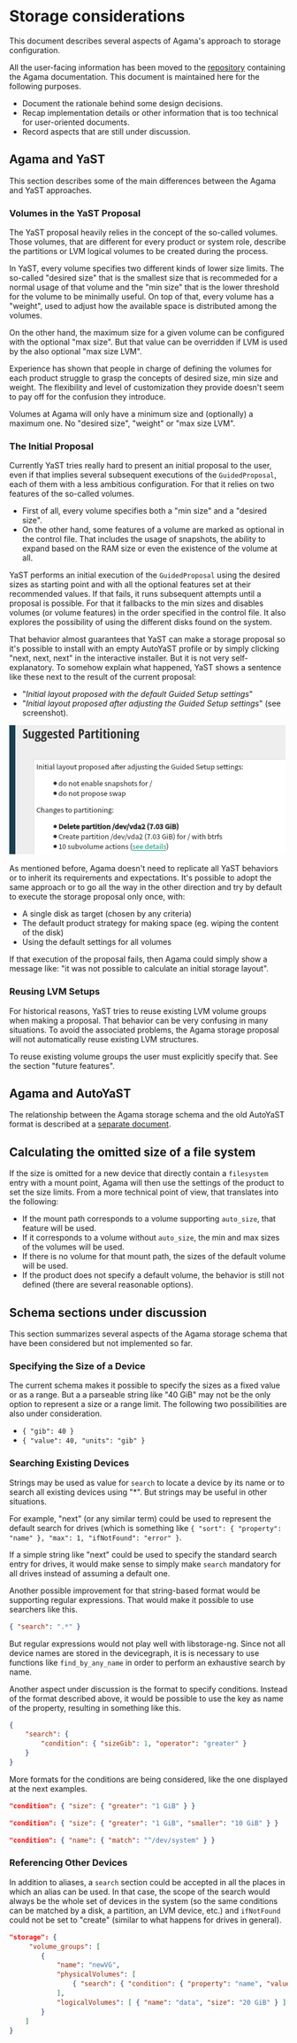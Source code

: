 # Storage considerations

This document describes several aspects of Agama's approach to storage configuration.

All the user-facing information has been moved to the
[repository](https://github.com/agama-project/agama-project.github.io) containing the Agama
documentation. This document is maintained here for the following purposes.

  - Document the rationale behind some design decisions.
  - Recap implementation details or other information that is too technical for user-oriented
    documents.
  - Record aspects that are still under discussion.

## Agama and YaST 

This section describes some of the main differences between the Agama and YaST approaches.

### Volumes in the YaST Proposal

The YaST proposal heavily relies in the concept of the so-called volumes. Those volumes, that are
different for every product or system role, describe the partitions or LVM logical volumes to be
created during the process.

In YaST, every volume specifies two different kinds of lower size limits. The so-called "desired
size" that is the smallest size that is recommeded for a normal usage of that volume and the "min
size" that is the lower threshold for the volume to be minimally useful. On top of that, every
volume has a "weight", used to adjust how the available space is distributed among the volumes.

On the other hand, the maximum size for a given volume can be configured with the optional "max
size". But that value can be overridden if LVM is used by the also optional "max size LVM".

Experience has shown that people in charge of defining the volumes for each product struggle to
grasp the concepts of desired size, min size and weight. The flexibility and level of customization
they provide doesn't seem to pay off for the confusion they introduce.

Volumes at Agama will only have a minimum size and (optionally) a maximum one. No "desired size",
"weight" or "max size LVM".

### The Initial Proposal

Currently YaST tries really hard to present an initial proposal to the user, even if that implies
several subsequent executions of the `GuidedProposal`, each of them with a less ambitious
configuration. For that it relies on two features of the so-called volumes.

- First of all, every volume specifies both a "min size" and a "desired size".
- On the other hand, some features of a volume are marked as optional in the control file. That
  includes the usage of snapshots, the ability to expand based on the RAM size or even the existence
  of the volume at all.

YaST performs an initial execution of the `GuidedProposal` using the desired sizes as starting point
and with all the optional features set at their recommended values. If that fails, it runs
subsequent attempts until a proposal is possible. For that it fallbacks to the min sizes and
disables volumes (or volume features) in the order specified in the control file. It also explores
the possibility of using the different disks found on the system.

That behavior almost guarantees that YaST can make a storage proposal so it's possible to install
with an empty AutoYaST profile or by simply clicking "next, next, next" in the interactive
installer. But it is not very self-explanatory. To somehow explain what happened, YaST shows a
sentence like these next to the result of the current proposal:

- "_Initial layout proposed with the default Guided Setup settings_"
- "_Initial layout proposed after adjusting the Guided Setup settings_" (see screenshot).

![Guided Setup result at YaST](images/storage/yast_guided_result.png)

As mentioned before, Agama doesn't need to replicate all YaST behaviors or to inherit its
requirements and expectations. It's possible to adopt the same approach or to go all the way in the
other direction and try by default to execute the storage proposal only once, with:

  - A single disk as target (chosen by any criteria)
  - The default product strategy for making space (eg. wiping the content of the disk)
  - Using the default settings for all volumes

If that execution of the proposal fails, then Agama could simply show a message like:
"it was not possible to calculate an initial storage layout".

### Reusing LVM Setups

For historical reasons, YaST tries to reuse existing LVM volume groups when making a proposal. That
behavior can be very confusing in many situations. To avoid the associated problems, the Agama
storage proposal will not automatically reuse existing LVM structures.

To reuse existing volume groups the user must explicitly specify that. See the section "future
features".

## Agama and AutoYaST

The relationship between the Agama storage schema and the old AutoYaST format is described
at a [separate document](./autoyast_storage.md).

## Calculating the omitted size of a file system

If the size is omitted for a new device that directly contain a `filesystem` entry with a mount
point, Agama will then use the settings of the product to set the size limits. From a more
technical point of view, that translates into the following:

 - If the mount path corresponds to a volume supporting `auto_size`, that feature will be used.
 - If it corresponds to a volume without `auto_size`, the min and max sizes of the volumes will be
   used.
 - If there is no volume for that mount path, the sizes of the default volume will be used.
 - If the product does not specify a default volume, the behavior is still not defined (there are
   several reasonable options).

## Schema sections under discussion

This section summarizes several aspects of the Agama storage schema that have been considered
but not implemented so far.

### Specifying the Size of a Device

The current schema makes it possible to specify the sizes as a fixed value or as a range. But a
a parseable string like "40 GiB" may not be the only option to represent a size or a range limit.
The following two possibilities are also under consideration.

 - `{ "gib": 40 }`
 - `{ "value": 40, "units": "gib" }`

### Searching Existing Devices

Strings may be used as value for `search` to locate a device by its name or to search all existing
devices using "\*". But strings may be useful in other situations.

For example, "next" (or any similar term) could be used to represent the default search for drives
(which is something like `{ "sort": { "property": "name" }, "max": 1, "ifNotFound": "error" }`.

If a simple string like "next" could be used to specify the standard search entry for drives, it
would make sense to simply make `search` mandatory for all drives instead of assuming a default one.

Another possible improvement for that string-based format would be supporting regular expressions.
That would make it possible to use searchers like this.

```json
{ "search": ".*" }
```

But regular expressions would not play well with libstorage-ng. Since not all device names are
stored in the devicegraph, it is is necessary to use functions like `find_by_any_name` in order to
perform an exhaustive search by name.

Another aspect under discussion is the format to specify conditions. Instead of the format described
above, it would be possible to use the key as name of the property, resulting in something like this.

```json
{
    "search": {
        "condition": { "sizeGib": 1, "operator": "greater" }
    }
}
```

More formats for the conditions are being considered, like the one displayed at the next examples.

```json
"condition": { "size": { "greater": "1 GiB" } }
```

```json
"condition": { "size": { "greater": "1 GiB", "smaller": "10 GiB" } }
```

```json
"condition": { "name": { "match": "^/dev/system" } }
```

### Referencing Other Devices

In addition to aliases, a `search` section could be accepted in all the places in which an alias can
be used. In that case, the scope of the search would always be the whole set of devices in the
system (so the same conditions can be matched by a disk, a partition, an LVM device, etc.) and
`ifNotFound` could not be set to "create" (similar to what happens for drives in general).

```json
"storage": {
     "volume_groups": [
        {
            "name": "newVG",
            "physicalVolumes": [
                { "search": { "condition": { "property": "name", "value": "/dev/sda2" } } }
            ],
            "logicalVolumes": [ { "name": "data", "size": "20 GiB" } ]
        }
    ]
}
```
